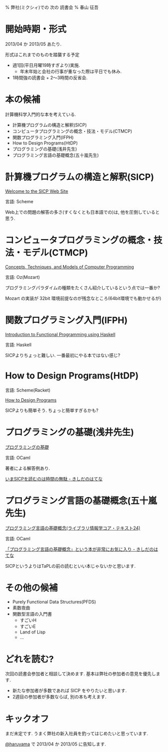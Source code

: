 % 弊社(ミクシィ)での 次の 読書会
% 春山 征吾

# 開始時期・形式

2013/04 か 2013/05 あたり.

形式はこれまでのものを踏襲する予定

* 週1回(平日月曜19時すぎより)実施.
    * 年末年始と会社の行事が重なった際は平日でも休み.
* 1時間強の読書会 + 2〜3時間の反省会.

# 本の候補

計算機科学入門的な本を考えている.

* 計算機プログラムの構造と解釈(SICP)
* コンピュータプログラミングの概念・技法・モデル(CTMCP)
* 関数プログラミング入門(IFPH)
* How to Design Programs(HtDP)
* プログラミングの基礎(浅井先生)
* プログラミング言語の基礎概念(五十嵐先生)

# 計算機プログラムの構造と解釈(SICP)

[Welcome to the SICP Web Site](http://mitpress.mit.edu/sicp/)

言語: Scheme

Web上での問題の解答の多さ(すくなくとも日本語での)は, 他を圧倒していると思う.

# コンピュータプログラミングの概念・技法・モデル(CTMCP)

[Concepts, Techniques, and Models of Computer Programming](http://www.info.ucl.ac.be/~pvr/book.html)

言語: Oz(Mozart)

プログラミングパラダイムの種類をたくさん紹介しているという点では一番か?

Mozart の実装が 32bit 環境前提なのが残念なところ(64bit環境でも動かせるが)

# 関数プログラミング入門(IFPH)

[Introduction to Functional Programming using Haskell](http://www.cs.ox.ac.uk/publications/books/functional/)

言語: Haskell

SICPよりちょっと難しい. 一番最初にやる本ではない感じ?

# How to Design Programs(HtDP)

言語: Scheme(Racket)

[How to Design Programs](http://www.htdp.org/)

SICPよりも簡単そう. ちょっと簡単すぎるかも?


# プログラミングの基礎(浅井先生)

[プログラミングの基礎](http://www.saiensu.co.jp/?page=book_details&ISBN=ISBN978-4-7819-1160-1)

言語: OCaml

著者による解答例あり.

[いまSICPを読むのは時間の無駄 - きしだのはてな](http://d.hatena.ne.jp/nowokay/20090321#1237617054)

# プログラミング言語の基礎概念(五十嵐先生)

[プログラミング言語の基礎概念(ライブラリ情報学コア・テキスト24)](http://www.sato.kuis.kyoto-u.ac.jp/~igarashi/CoPL/)

言語: OCaml

[「プログラミング言語の基礎概念」という本が非常にお気に入り - きしだのはてな](http://d.hatena.ne.jp/nowokay/20111221#1324440641)

SICPというよりはTaPLの前の読むといい本じゃないかと思います.

# その他の候補

* Purely Functional Data Structures(PFDS)
* 素数夜曲
* 関数型言語の入門書
    * すごいH
    * すごいE
    * Land of Lisp
    * ...

# どれを読む?

次回の読書会参加者と相談して決めます.
基本は弊社の参加者の意見を優先します.

* 新たな参加者が多数であれば SICP をやりたいと思います.
* 2週目の参加者が多数ならば, 別の本も考えます.

# キックオフ

まだ未定です. うまく弊社の新入社員を釣ってはじめたいと思っています.

[@haruyama](https://twitter.com/haruyama) で 2013/04 か 2013/05 に告知します.

